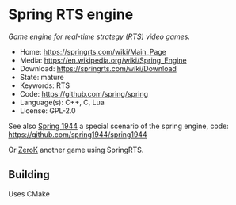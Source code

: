 # Spring RTS engine

_Game engine for real-time strategy (RTS) video games._

- Home: https://springrts.com/wiki/Main_Page
- Media: https://en.wikipedia.org/wiki/Spring_Engine
- Download: https://springrts.com/wiki/Download
- State: mature
- Keywords: RTS
- Code: https://github.com/spring/spring
- Language(s): C++, C, Lua
- License: GPL-2.0

See also [Spring 1944](http://spring1944.net/) a special scenario of the spring engine, code: https://github.com/spring1944/spring1944

Or [ZeroK](http://zero-k.info/) another game using SpringRTS.

## Building

Uses CMake
